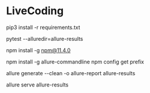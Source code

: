 # LiveCoding

pip3 install -r requirements.txt

pytest --alluredir=allure-results

npm install -g npm@11.4.0

npm install -g allure-commandline
npm config get prefix

allure generate --clean -o allure-report allure-results

allure serve allure-results
